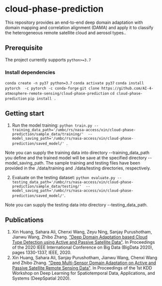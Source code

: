 # cloud-phase-prediction
This repository provides an end-to-end deep domain adaptation with domain mapping and correlation alignment (DAMA) and apply it to classify the heterogeneous remote satellite cloud and aerosol types..

## Prerequisite
The project currently supports `python>=3.7`

### Install dependencies 
`conda create -n py37 python=3.7`
`conda activate py37`
`conda install pytorch  -c pytorch -c conda-forge`
`git clone https://github.com/AI-4-atmosphere-remote-sensing/cloud-phase-prediction`
`cd cloud-phase-prediction`
`pip install .`

## Getting start
1. Run the model training: 
`python train.py --training_data_path='/umbc/rs/nasa-access/xin/cloud-phase-prediction/sample_data/training/'  --model_saving_path='/umbc/rs/nasa-access/xin/cloud-phase-prediction/saved_model/' `.

Note you can supply the training data into directory --training_data_path you define and the trained model will be save at the specified directory --model_saving_path. The sample training and testing files have been provided in the ./data/training and ./data/testing directories, respectively.  

2. Evaluate on the testing dataset: 
`python evaluate.py --testing_data_path='/umbc/rs/nasa-access/xin/cloud-phase-prediction/sample_data/testing/'  --model_saving_path='/umbc/rs/nasa-access/xin/cloud-phase-prediction/saved_model/'`.

Note you can supply the testing data into directory --testing_data_path.

## Publications
1. Xin Huang, Sahara Ali, Chenxi Wang, Zeyu Ning, Sanjay Purushotham, Jianwu Wang, Zhibo Zhang. ["Deep Domain Adaptation based Cloud Type Detection using Active and Passive Satellite Data"](https://ieeexplore.ieee.org/abstract/document/9377756). In Proceedings of the 2020 IEEE International Conference on Big Data (BigData 2020), pages 1330-1337, IEEE, 2020.
2. Xin Huang, Sahara Ali, Sanjay Purushotham, Jianwu Wang, Chenxi Wang and Zhibo Zhang. ["Deep Multi-Sensor Domain Adaptation on Active and Passive Satellite Remote Sensing Data"](http://mason.gmu.edu/~lzhao9/venues/DeepSpatial2020/papers/DeepSpatial2020_paper_14_camera_ready.pdf). In Proceedings of the 1st KDD Workshop on Deep Learning for Spatiotemporal Data, Applications, and Systems (DeepSpatial 2020).
